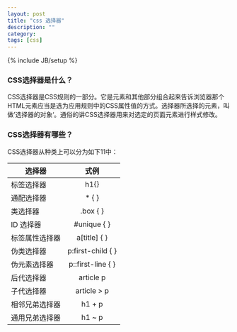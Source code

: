 ```yaml
---
layout: post
title: "css 选择器"
description: ""
category: 
tags: [css]
---
```

{% include JB/setup %}


### CSS选择器是什么？

CSS选择器是CSS规则的一部分。它是元素和其他部分组合起来告诉浏览器那个HTML元素应当是选为应用规则中的CSS属性值的方式。选择器所选择的元素，叫做’选择器的对象‘。通俗的讲CSS选择器用来对选定的页面元素进行样式修改。



### CSS选择器有哪些？

CSS选择器从种类上可以分为如下11中：

| 选择器       | 式例     | 
| -----   | :----:  |
| 标签选择器   | h1{}     | 
| 通配选择器   | * { }     | 
| 类选择器       | .box { }    | 
| ID 选择器      | #unique { }  | 
| 标签属性选择器  | a[title] { }  | 
| 伪类选择器   | p:first-child { }  | 
| 伪元素选择器   | p::first-line { }  | 
| 后代选择器   | article p     | 
| 子代选择器   | article > p   | 
| 相邻兄弟选择器   | h1 + p   | 
| 通用兄弟选择器   | h1 ~ p  | 

